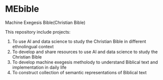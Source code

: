 # MEbible

Machine Exegesis Bible(Christian Bible)


This repository include projects:

1. To use AI and data science to study the Christian Bible in different ethnolingual context
2. To develop and share resources to use AI and data science to study the Christian Bible
3. To develop machine exegesis metholody to understand Biblical text and implementation in daily life
4. To construct collection of semantic representations of Biblical text
